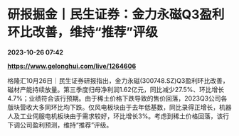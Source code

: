 # 研报掘金丨民生证券：金力永磁Q3盈利环比改善，维持“推荐”评级

**2023-10-26 07:42**

**https://www.gelonghui.com/live/1264606**

格隆汇10月26日｜民生证券研报指出，金力永磁(300748.SZ)Q3盈利环比改善，磁材产能持续放量。第三季度归母净利润1.62亿元，同比减少27.5%、环比增长4.7%；业绩符合该行预期。由于稀土价格下跌导致的售价回落，2023Q3公司各版块营收大多同环比均下跌。仅风电板块由于去年低基数，同比录得正增长，机器人及工业伺服电机板块由于需求较好，环比增长3%。考虑到稀土价格回落，该行下调公司盈利预测，维持“推荐”评级。